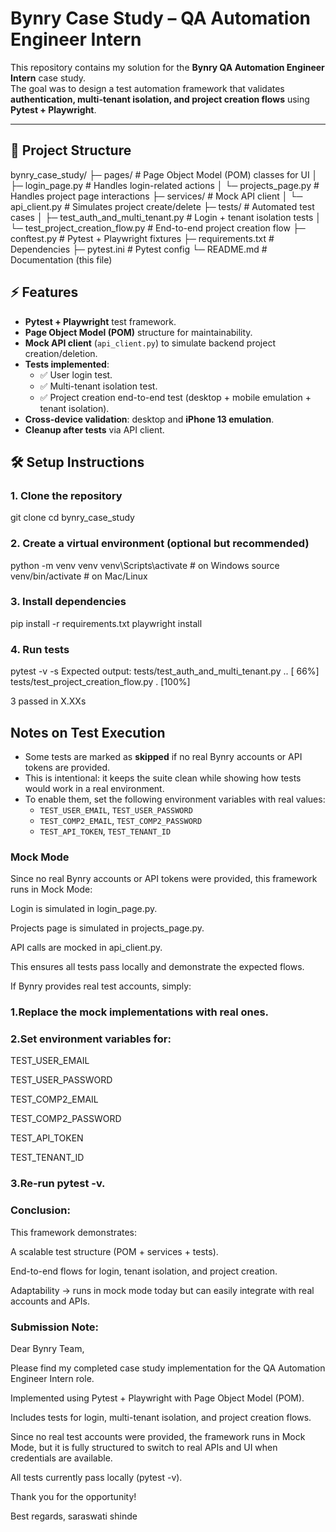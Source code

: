 # Bynry Case Study – QA Automation Engineer Intern

This repository contains my solution for the **Bynry QA Automation Engineer Intern** case study.  
The goal was to design a test automation framework that validates **authentication, multi-tenant isolation, and project creation flows** using **Pytest + Playwright**.

---

## 📂 Project Structure

bynry_case_study/
├─ pages/ # Page Object Model (POM) classes for UI
│ ├─ login_page.py # Handles login-related actions
│ └─ projects_page.py # Handles project page interactions
├─ services/ # Mock API client
│ └─ api_client.py # Simulates project create/delete
├─ tests/ # Automated test cases
│ ├─ test_auth_and_multi_tenant.py # Login + tenant isolation tests
│ └─ test_project_creation_flow.py # End-to-end project creation flow
├─ conftest.py # Pytest + Playwright fixtures
├─ requirements.txt # Dependencies
├─ pytest.ini # Pytest config
└─ README.md # Documentation (this file)

## ⚡ Features

- **Pytest + Playwright** test framework.
- **Page Object Model (POM)** structure for maintainability.
- **Mock API client** (`api_client.py`) to simulate backend project creation/deletion.
- **Tests implemented**:
  - ✅ User login test.  
  - ✅ Multi-tenant isolation test.  
  - ✅ Project creation end-to-end test (desktop + mobile emulation + tenant isolation).
- **Cross-device validation**: desktop and **iPhone 13 emulation**.  
- **Cleanup after tests** via API client.

## 🛠️ Setup Instructions

### 1. Clone the repository
git clone <your-repo-link>
cd bynry_case_study
### 2. Create a virtual environment (optional but recommended)
python -m venv venv
venv\Scripts\activate   # on Windows
source venv/bin/activate  # on Mac/Linux
### 3. Install dependencies
pip install -r requirements.txt
playwright install
### 4. Run tests
pytest -v -s
Expected output:
tests/test_auth_and_multi_tenant.py ..    [ 66%]
tests/test_project_creation_flow.py .     [100%]

3 passed in X.XXs

## Notes on Test Execution
- Some tests are marked as **skipped** if no real Bynry accounts or API tokens are provided.
- This is intentional: it keeps the suite clean while showing how tests would work in a real environment.
- To enable them, set the following environment variables with real values:
  - `TEST_USER_EMAIL`, `TEST_USER_PASSWORD`
  - `TEST_COMP2_EMAIL`, `TEST_COMP2_PASSWORD`
  - `TEST_API_TOKEN`, `TEST_TENANT_ID`

### Mock Mode
Since no real Bynry accounts or API tokens were provided, this framework runs in Mock Mode:

Login is simulated in login_page.py.

Projects page is simulated in projects_page.py.

API calls are mocked in api_client.py.

This ensures all tests pass locally and demonstrate the expected flows.

If Bynry provides real test accounts, simply:

### 1.Replace the mock implementations with real ones.

### 2.Set environment variables for:

TEST_USER_EMAIL

TEST_USER_PASSWORD

TEST_COMP2_EMAIL

TEST_COMP2_PASSWORD

TEST_API_TOKEN

TEST_TENANT_ID

### 3.Re-run pytest -v.

### Conclusion:

This framework demonstrates:

A scalable test structure (POM + services + tests).

End-to-end flows for login, tenant isolation, and project creation.

Adaptability → runs in mock mode today but can easily integrate with real accounts and APIs.

### Submission Note:

Dear Bynry Team,

Please find my completed case study implementation for the QA Automation Engineer Intern role.

Implemented using Pytest + Playwright with Page Object Model (POM).

Includes tests for login, multi-tenant isolation, and project creation flows.

Since no real test accounts were provided, the framework runs in Mock Mode, but it is fully structured to switch to real APIs and UI when credentials are available.

All tests currently pass locally (pytest -v).

Thank you for the opportunity!

Best regards,
saraswati shinde